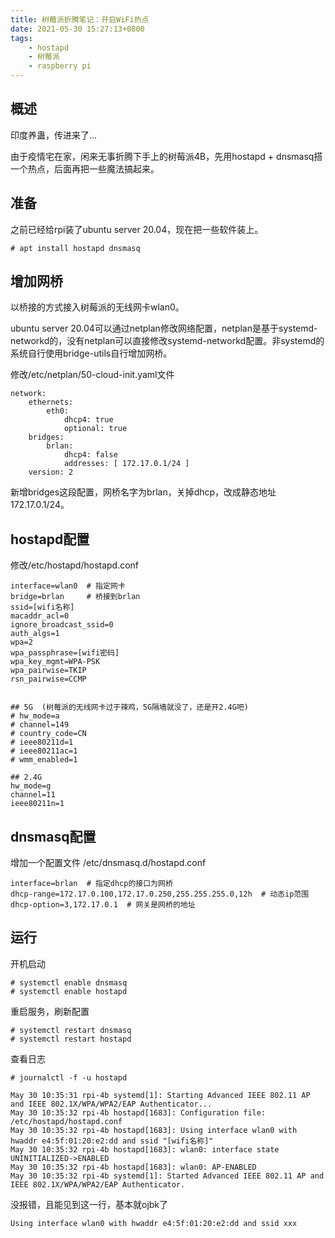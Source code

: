 ```yaml
---
title: 树莓派折腾笔记：开启WiFi热点
date: 2021-05-30 15:27:13+0800
tags:
    - hostapd
    - 树莓派
    - raspberry pi
---
```


## 概述

印度养蛊，传进来了...

由于疫情宅在家，闲来无事折腾下手上的树莓派4B，先用hostapd + dnsmasq搭一个热点，后面再把一些魔法搞起来。

## 准备

之前已经给rpi装了ubuntu server 20.04，现在把一些软件装上。

```shell
# apt install hostapd dnsmasq
```

## 增加网桥

以桥接的方式接入树莓派的无线网卡wlan0。

ubuntu server 20.04可以通过netplan修改网络配置，netplan是基于systemd-networkd的，没有netplan可以直接修改systemd-networkd配置。非systemd的系统自行使用bridge-utils自行增加网桥。

修改/etc/netplan/50-cloud-init.yaml文件

```
network:
    ethernets:
        eth0:
            dhcp4: true
            optional: true
    bridges:
        brlan:
            dhcp4: false
            addresses: [ 172.17.0.1/24 ]
    version: 2

```

新增bridges这段配置，网桥名字为brlan，关掉dhcp，改成静态地址172.17.0.1/24。

## hostapd配置

修改/etc/hostapd/hostapd.conf

```
interface=wlan0  # 指定网卡
bridge=brlan     # 桥接到brlan
ssid=[wifi名称]
macaddr_acl=0
ignore_broadcast_ssid=0
auth_algs=1
wpa=2
wpa_passphrase=[wifi密码]
wpa_key_mgmt=WPA-PSK
wpa_pairwise=TKIP
rsn_pairwise=CCMP


## 5G  (树莓派的无线网卡过于辣鸡，5G隔墙就没了，还是开2.4G吧)
# hw_mode=a
# channel=149
# country_code=CN
# ieee80211d=1
# ieee80211ac=1
# wmm_enabled=1

## 2.4G
hw_mode=g
channel=11
ieee80211n=1

```

## dnsmasq配置

增加一个配置文件 /etc/dnsmasq.d/hostapd.conf

```
interface=brlan  # 指定dhcp的接口为网桥
dhcp-range=172.17.0.100,172.17.0.250,255.255.255.0,12h  # 动态ip范围
dhcp-option=3,172.17.0.1  # 网关是网桥的地址
```



## 运行

开机启动

```shell
# systemctl enable dnsmasq
# systemctl enable hostapd
```



重启服务，刷新配置

```shell
# systemctl restart dnsmasq
# systemctl restart hostapd
```



查看日志

```shell
# journalctl -f -u hostapd

May 30 10:35:31 rpi-4b systemd[1]: Starting Advanced IEEE 802.11 AP and IEEE 802.1X/WPA/WPA2/EAP Authenticator...
May 30 10:35:32 rpi-4b hostapd[1683]: Configuration file: /etc/hostapd/hostapd.conf
May 30 10:35:32 rpi-4b hostapd[1683]: Using interface wlan0 with hwaddr e4:5f:01:20:e2:dd and ssid "[wifi名称]"
May 30 10:35:32 rpi-4b hostapd[1683]: wlan0: interface state UNINITIALIZED->ENABLED
May 30 10:35:32 rpi-4b hostapd[1683]: wlan0: AP-ENABLED
May 30 10:35:32 rpi-4b systemd[1]: Started Advanced IEEE 802.11 AP and IEEE 802.1X/WPA/WPA2/EAP Authenticator.
```



没报错，且能见到这一行，基本就ojbk了

```
Using interface wlan0 with hwaddr e4:5f:01:20:e2:dd and ssid xxx
```

